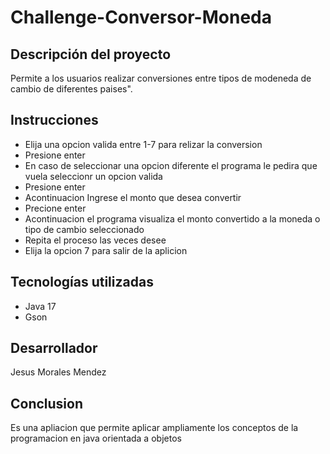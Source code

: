 # Challenge-Conversor-Moneda

## Descripción del proyecto
Permite a los usuarios realizar conversiones entre tipos de modeneda de cambio de diferentes paises".

## Instrucciones
* Elija una opcion valida entre 1-7 para relizar la conversion
* Presione enter
* En caso de seleccionar una opcion diferente el programa le pedira que vuela seleccionr un opcion valida
* Presione enter
* Acontinuacion Ingrese el monto que desea convertir
* Precione enter
* Acontinuacion el programa visualiza el monto convertido a la moneda o tipo de cambio seleccionado
* Repita el proceso las veces desee
* Elija la opcion 7 para salir de la aplicion 

## Tecnologías utilizadas
* Java 17 
* Gson

## Desarrollador
Jesus Morales Mendez

## Conclusion
Es una apliacion que permite aplicar ampliamente los conceptos de la programacion en java orientada a objetos